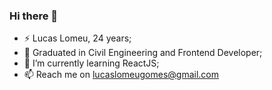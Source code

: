 ### Hi there 👋

- ⚡ Lucas Lomeu, 24 years;
- 🔭 Graduated in Civil Engineering and Frontend Developer;
- 🌱 I’m currently learning ReactJS;
- 📫 Reach me on lucaslomeugomes@gmail.com
